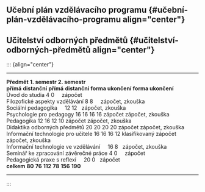 ## Učební plán vzdělávacího programu {#učební-plán-vzdělávacího-programu align="center"}

## Učitelství odborných předmětů {#učitelství-odborných-předmětů align="center"}

::: {align="center"}
  --------------------------------------- ----------------------- --------------- -------------------- ---------------
  **Předmět**                             **1. semestr**                          **2. semestr**       
                                          **přímá**               **distanční**   **přímá**            **distanční**
                                          **forma ukončení**                      **forma ukončení**   
  Úvod do studia                          4                       0                                     
                                          zápočet                                                      
  Filozofické aspekty vzdělávání          8                       8                                     
                                          zápočet, zkouška                                             
  Sociální pedagogika                                                             12                   12
                                                                                  zápočet, zkouška     
  Psychologie pro pedagogy                16                      16              16                   16
                                          zápočet                                 zápočet, zkouška     
  Pedagogika                              12                      16              12                   10
                                          zápočet                                 zápočet, zkouška     
  Didaktika odborných předmětů            20                      20              20                   20
                                          zápočet                                 zápočet, zkouška     
  Informační technologie pro učitele      16                      16              16                   12
                                          klasifikovaný zápočet                   zápočet, zkouška     
  Informační technologie ve vzdělávání                                            16                   8
                                                                                  zápočet, zkouška     
  Seminář ke zpracování závěrečné práce   4                       0                                     
                                          zápočet                                                      
  Pedagogická praxe s reflexí                                                     20                   0
                                                                                  zápočet              
  **celkem**                              **80**                  **76**          **112**              **78**
                                          **156**                                 **190**              
  --------------------------------------- ----------------------- --------------- -------------------- ---------------
:::

 
